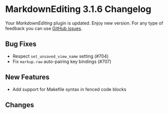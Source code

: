 # MarkdownEditing 3.1.6 Changelog

Your _MarkdownEditing_ plugin is updated. Enjoy new version. For any type of
feedback you can use [GitHub issues][issues].

## Bug Fixes

* Respect `set_unsaved_view_name` setting (#704)
* Fix `markup.raw` auto-pairing key bindings (#707)

## New Features

* Add support for Makefile syntax in fenced code blocks

## Changes

[issues]: https://github.com/SublimeText-Markdown/MarkdownEditing/issues
